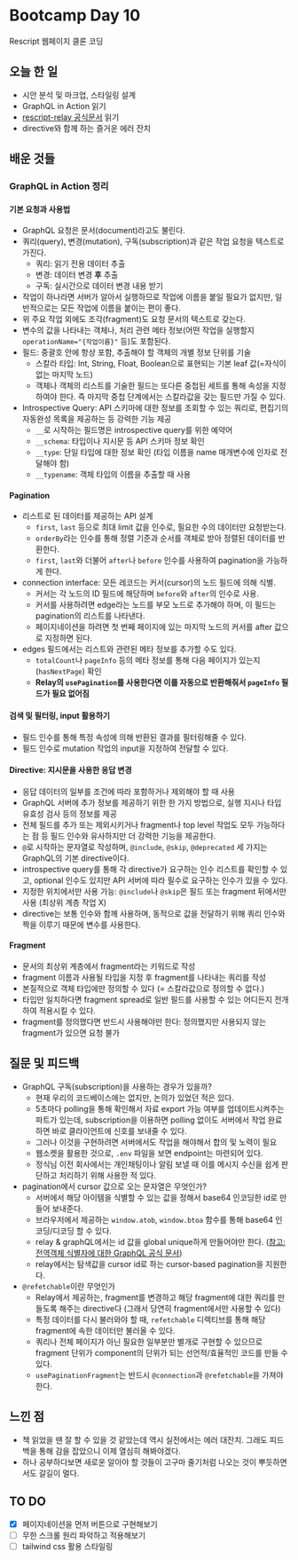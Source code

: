 # Bootcamp Day 10

Rescript 웹페이지 클론 코딩 

## 오늘 한 일
- 시안 분석 및 마크업, 스타일링 설계
- GraphQL in Action 읽기
- [rescript-relay 공식문서](https://rescript-relay-documentation.vercel.app/docs/making-queries) 읽기
- directive와 함께 하는 즐거운 에러 잔치

## 배운 것들

### GraphQL in Action 정리

#### 기본 요청과 사용법
- GraphQL 요청은 문서(document)라고도 불린다.
- 쿼리(query), 변경(mutation), 구독(subscription)과 같은 작업 요청을 텍스트로 가진다. 
  - 쿼리: 읽기 전용 데이터 추출
  - 변경: 데이터 변경 **후** 추출
  - 구독: 실시간으로 데이터 변경 내용 받기
- 작업이 하나라면 서버가 알아서 실행하므로 작업에 이름을 붙일 필요가 없지만, 일반적으로는 모든 작업에 이름을 붙이는 편이 좋다.
- 위 주요 작업 외에도 조각(fragment)도 요청 문서의 텍스트로 갖는다.
- 변수의 값을 나타내는 객체나, 처리 관련 메타 정보(어떤 작업을 실행할지 `operationName="{작업이름}"` 등)도 포함된다.
- 필드: 중괄호 안에 항상 포함, 추출해야 할 객체의 개별 정보 단위를 기술
  - 스칼라 타입: Int, String, Float, Boolean으로 표현되는 기본 leaf 값(=자식이 없는 마지막 노드)
  - 객체나 객체의 리스트를 기술한 필드는 또다른 중첩된 세트를 통해 속성을 지정하여야 한다. 즉 마지막 중첩 단계에서는 스칼라값을 갖는 필드만 가질 수 있다.
- Introspective Query: API 스키마에 대한 정보를 조회할 수 있는 쿼리로, 편집기의 자동완성 목록을 제공하는 등 강력한 기능 제공
  - `__`로 시작하는 필드명은 introspective query를 위한 예약어 
  - `__schema`: 타입이나 지시문 등 API 스키마 정보 확인
  - `__type`: 단일 타입에 대한 정보 확인 (타입 이름을 name 매개변수에 인자로 전달해야 함)
  - `__typename`: 객체 타입의 이름을 추출할 때 사용

#### Pagination
- 리스트로 된 데이터를 제공하는 API 설계
  - `first`, `last` 등으로 최대 limit 값을 인수로, 필요한 수의 데이터만 요청받는다.
  - `orderBy`라는 인수를 통해 정렬 기준과 순서를 객체로 받아 정렬된 데이터를 반환한다.
  - `first`, `last`와 더불어 `after`나 `before` 인수를 사용하여 pagination을 가능하게 한다.
- connection interface: 모든 레코드는 커서(cursor)의 노드 필드에 의해 식별. 
  - 커서는 각 노드의 ID 필드에 해당하며 `before`와 `after`의 인수로 사용.
  - 커서를 사용하려면 edge라는 노드를 부모 노드로 추가해야 하며, 이 필드는 pagination의 리스트를 나타낸다.
  - 페이지네이션을 하려면 첫 번째 페이지에 있는 마지막 노드의 커서를 after 값으로 지정하면 된다.
- edges 필드에서는 리스트와 관련된 메타 정보를 추가할 수도 있다.
  - `totalCount`나 `pageInfo` 등의 메타 정보를 통해 다음 페이지가 있는지(`hasNextPage`) 확인
  - **Relay의 `usePagination`를 사용한다면 이를 자동으로 반환해줘서 `pageInfo` 필드가 필요 없어짐**

#### 검색 및 필터링, input 활용하기
- 필드 인수를 통해 특정 속성에 의해 반환된 결과를 필터링해줄 수 있다.
- 필드 인수로 mutation 작업의 input을 지정하여 전달할 수 있다.

#### Directive: 지시문을 사용한 응답 변경
- 응답 데이터의 일부를 조건에 따라 포함하거나 제외해야 할 때 사용
- GraphQL 서버에 추가 정보를 제공하기 위한 한 가지 방법으로, 실행 지시나 타입 유효성 검사 등의 정보를 제공
- 전체 필드를 추가 또는 제외시키거나 fragment나 top level 작업도 모두 가능하다는 점 등 필드 인수와 유사하지만 더 강력한 기능을 제공한다.
- `@`로 시작하는 문자열로 작성하며, `@include`, `@skip`, `@deprecated` 세 가지는 GraphQL의 기본 directive이다.
- introspective query를 통해 각 directive가 요구하는 인수 리스트를 확인할 수 있고, optional 인수도 있지만 API 서버에 따라 필수로 요구하는 인수가 있을 수 있다.
- 지정한 위치에서만 사용 가능: `@include`나 `@skip`은 필드 또는 fragment 뒤에서만 사용 (최상위 계층 작업 X)
- directive는 보통 인수와 함께 사용하며, 동적으로 값을 전달하기 위해 쿼리 인수와 짝을 이루기 때문에 변수를 사용한다.

#### Fragment
- 문서의 최상위 계층에서 fragment라는 키워드로 작성
- fragment 이름과 사용될 타입을 지정 후 fragment를 나타내는 쿼리를 작성
- 본질적으로 객체 타입에만 정의할 수 있다 (= 스칼라값으로 정의할 수 없다.)
- 타입만 일치하다면 fragment spread로 일반 필드를 사용할 수 있는 어디든지 전개하여 적용시킬 수 있다. 
- fragment를 정의했다면 반드시 사용해야만 한다: 정의했지만 사용되지 않는 fragment가 있으면 요청 불가

## 질문 및 피드백
- GraphQL 구독(subscription)을 사용하는 경우가 있을까? 
  - 현재 우리의 코드베이스에는 없지만, 논의가 있었던 적은 있다. 
  - 5초마다 polling을 통해 확인해서 자료 export 가능 여부를 업데이트시켜주는 파트가 있는데, subscription을 이용하면 polling 없이도 서버에서 작업 완료하면 바로 클라이언트에 신호를 보내줄 수 있다.
  - 그러나 이것을 구현하려면 서버에서도 작업을 해야해서 합의 및 노력이 필요
  - 웹소켓을 활용한 것으로, `.env` 파일을 보면 endpoint는 마련되어 있다.
  - 정식님 이전 회사에서는 개인채팅이나 알림 보낼 때 이를 메시지 수신을 쉽게 판단하고 처리하기 위해 사용한 적 있다.
- pagination에서 cursor 값으로 오는 문자열은 무엇인가?
  - 서버에서 해당 아이템을 식별할 수 있는 값을 정해서 base64 인코딩한 id로 만들어 보내준다.
  - 브라우저에서 제공하는 `window.atob`, `window.btoa` 함수를 통해 base64 인코딩/디코딩 할 수 있다.
  - relay & graphQL에서는 id 값을 global unique하게 만들어야만 한다. ([참고: 전역객체 식별자에 대한 GraphQL 공식 문서](https://graphql.org/learn/global-object-identification/))
  - relay에서는 탐색값을 cursor id로 하는 cursor-based pagination을 지원한다.
- `@refetchable`이란 무엇인가
  - Relay에서 제공하는, fragment를 변경하고 해당 fragment에 대한 쿼리를 만들도록 해주는 directive다 (그래서 당연히 fragment에서만 사용할 수 있다)
  - 특정 데이터를 다시 불러와야 할 때, `refetchable` 디렉티브를 통해 해당 fragment에 속한 데이터만 불러올 수 있다.
  - 쿼리나 전체 페이지가 아닌 필요한 일부분만 별개로 구현할 수 있으므로 fragment 단위가 component의 단위가 되는 선언적/효율적인 코드를 만들 수 있다.
  - `usePaginationFragment`는 반드시 `@connection`과 `@refetchable`을 가져야 한다. 

## 느낀 점
- 책 읽었을 땐 잘 할 수 있을 것 같았는데 역시 실전에서는 에러 대잔치. 그래도 피드백을 통해 감을 잡았으니 이제 열심히 해봐야겠다.
- 하나 공부하다보면 새로운 알아야 할 것들이 고구마 줄기처럼 나오는 것이 뿌듯하면서도 갈길이 멀다.

## TO DO
- [x] 페이지네이션을 먼저 버튼으로 구현해보기
- [ ] 무한 스크롤 원리 파악하고 적용해보기
- [ ] tailwind css 활용 스타일링
